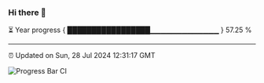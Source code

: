 ### Hi there 👋

⏳ Year progress { █████████████████▁▁▁▁▁▁▁▁▁▁▁▁▁ } 57.25 %

---

⏰ Updated on Sun, 28 Jul 2024 12:31:17 GMT

![Progress Bar CI](https://github.com/liununu/liununu/workflows/Progress%20Bar%20CI/badge.svg)
